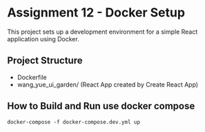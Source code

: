 # Assignment 12 - Docker Setup

This project sets up a development environment for a simple React application using Docker.

## Project Structure

- Dockerfile
- wang_yue_ui_garden/ (React App created by Create React App)

## How to Build and Run use docker compose

`docker-compose -f docker-compose.dev.yml up`






